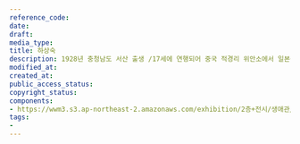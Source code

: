 ```yaml
---
reference_code: 
date: 
draft: 
media_type: 
title: 하상숙
description: 1928년 충청남도 서산 출생 /17세에 연행되어 중국 적경리 위안소에서 일본군성노예생활
modified_at: 
created_at: 
public_access_status: 
copyright_status: 
components:
- https://wwm3.s3.ap-northeast-2.amazonaws.com/exhibition/2층+전시/생애관/할머니들/하상숙.JPG
tags:
- 
---
```

